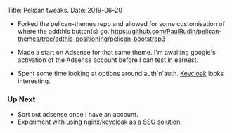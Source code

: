 Title: Pelican tweaks.
Date: 2019-06-20

- Forked the pelican-themes repo and allowed for some customisation of where
  the addthis button(s) go. https://github.com/PaulRudin/pelican-themes/tree/adthis-positioning/pelican-bootstrap3
  
- Made a start on Adsense for that same theme. I'm awaiting google's activation
  of the Adsense account before I can test in earnest.
  
- Spent some time looking at options around
  auth'n'auth. [Keycloak](https://www.keycloak.org/) looks interesting.

### Up Next

- Sort out adsense once I have an account.
- Experiment with using nginx/keycloak as a SSO solution.




